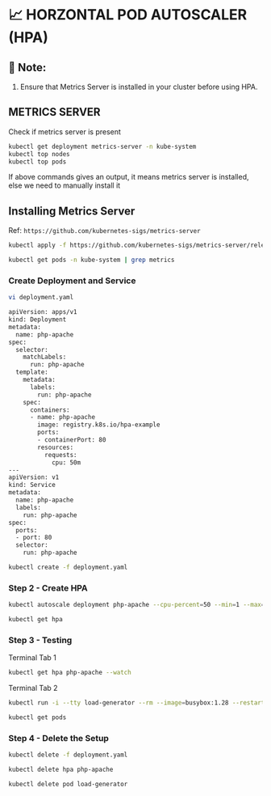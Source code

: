 # 📈 HORZONTAL POD AUTOSCALER (HPA)
## 📌 Note:
1. Ensure that Metrics Server is installed in your cluster before using HPA.

## METRICS SERVER
Check if metrics server is present
```bash
kubectl get deployment metrics-server -n kube-system
kubectl top nodes
kubectl top pods
```

If above commands gives an output, it means metrics server is installed, else we need to manually install it
## Installing Metrics Server
Ref: `https://github.com/kubernetes-sigs/metrics-server`
```sh
kubectl apply -f https://github.com/kubernetes-sigs/metrics-server/releases/latest/download/components.yaml
```
```sh
kubectl get pods -n kube-system | grep metrics
```
 
### Create Deployment and Service
```sh
vi deployment.yaml
```
```sh
apiVersion: apps/v1
kind: Deployment
metadata:
  name: php-apache
spec:
  selector:
    matchLabels:
      run: php-apache
  template:
    metadata:
      labels:
        run: php-apache
    spec:
      containers:
      - name: php-apache
        image: registry.k8s.io/hpa-example
        ports:
        - containerPort: 80
        resources:
          requests:
            cpu: 50m
---
apiVersion: v1
kind: Service
metadata:
  name: php-apache
  labels:
    run: php-apache
spec:
  ports:
  - port: 80
  selector:
    run: php-apache
```
```sh
kubectl create -f deployment.yaml
```

### Step 2 - Create HPA
```sh
kubectl autoscale deployment php-apache --cpu-percent=50 --min=1 --max=3

kubectl get hpa
```

### Step 3 - Testing

Terminal Tab 1 
```sh
kubectl get hpa php-apache --watch
```

Terminal Tab 2 
```sh
kubectl run -i --tty load-generator --rm --image=busybox:1.28 --restart=Never -- /bin/sh -c "while sleep 0.01; do wget -q -O- http://php-apache; done"
```
```sh
kubectl get pods
```

### Step 4 - Delete the Setup
```sh
kubectl delete -f deployment.yaml

kubectl delete hpa php-apache

kubectl delete pod load-generator
```
